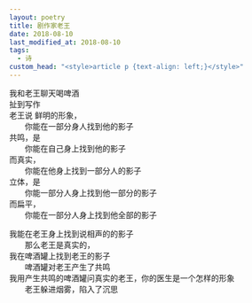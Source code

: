 ```yaml
---
layout: poetry
title: 剧作家老王
date: 2018-08-10
last_modified_at: 2018-08-10
tags:
  - 诗
custom_head: "<style>article p {text-align: left;}</style>"
---
```

我和老王聊天喝啤酒<br>
扯到写作<br>
老王说 鲜明的形象，<br>
　　你能在一部分身人找到他的影子<br>
共鸣，是<br>
　　你能在自己身上找到他的影子<br>
而真实，<br>
　　你能在他身上找到一部分人的影子<br>
立体，是<br>
　　你能一部分人身上找到他一部分的影子<br>
而扁平，<br>
　　你能在一部分人身上找到他全部的影子

我能在老王身上找到说相声的的影子<br>
　　那么老王是真实的，<br>
我在啤酒罐上找到老王的影子<br>
　　啤酒罐对老王产生了共鸣<br>
我用产生共鸣的啤酒罐问真实的老王，你的医生是一个怎样的形象<br>
　　老王躲进烟雾，陷入了沉思